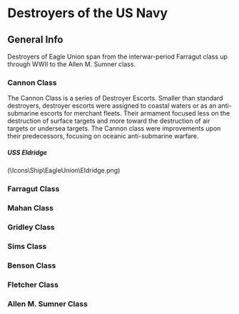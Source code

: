 # Destroyers of the US Navy

## General Info

Destroyers of Eagle Union span from the interwar-period Farragut class up through WWII to the Allen M. Sumner class.


### Cannon Class

The Cannon Class is a series of Destroyer Escorts. Smaller than standard destroyers, destroyer escorts were assigned to coastal waters or as an anti-submarine escorts for merchant fleets. Their armament focused less on the destruction of surface targets and more toward the destruction of air targets or undersea targets. The Cannon class were improvements upon their predecessors, focusing on oceanic anti-submarine warfare.

##### USS Eldridge <br/>
(\Icons\Ship\EagleUnion\Eldridge.png)

### Farragut Class

### Mahan Class

### Gridley Class

### Sims Class

### Benson Class

### Fletcher Class

### Allen M. Sumner Class
